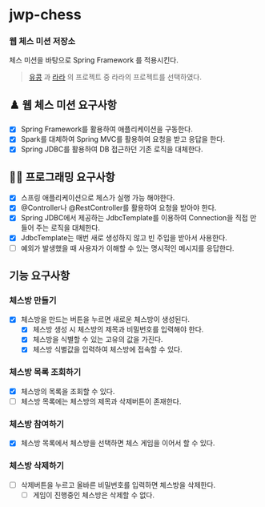 # jwp-chess
### 웹 체스 미션 저장소
체스 미션을 바탕으로 Spring Framework 를 적용시킨다.
> [유콩](https://github.com/kyukong/java-chess/tree/step2) 과 [라라](https://github.com/sure-why-not/java-chess/tree/step2) 의 프로젝트 중 라라의 프로젝트를 선택하였다.

## ♟️ 웹 체스 미션 요구사항
- [X] Spring Framework를 활용하여 애플리케이션을 구동한다.
- [X] Spark를 대체하여 Spring MVC를 활용하여 요청을 받고 응답을 한다.
- [X] Spring JDBC를 활용하여 DB 접근하던 기존 로직을 대체한다.

## 👩‍💻 프로그래밍 요구사항
- [X] 스프링 애플리케이션으로 체스가 실행 가능 해야한다.
- [X] @Controller나 @RestController를 활용하여 요청을 받아야 한다.
- [X] Spring JDBC에서 제공하는 JdbcTemplate를 이용하여 Connection을 직접 만들어 주는 로직을 대체한다.
- [X] JdbcTemplate는 매번 새로 생성하지 않고 빈 주입을 받아서 사용한다.
- [ ] 예외가 발생했을 때 사용자가 이해할 수 있는 명시적인 메시지를 응답한다.

## 기능 요구사항
### 체스방 만들기
- [X] 체스방을 만드는 버튼을 누르면 새로운 체스방이 생성된다.
  - [X] 체스방 생성 시 체스방의 제목과 비밀번호를 입력해야 한다.
  - [X] 체스방을 식별할 수 있는 고유의 값을 가진다.
  - [X] 체스방 식별값을 입력하여 체스방에 접속할 수 있다.

### 체스방 목록 조회하기
- [X] 체스방의 목록을 조회할 수 있다.
- [ ] 체스방 목록에는 체스방의 제목과 삭제버튼이 존재한다.

### 체스방 참여하기
- [X] 체스방 목록에서 체스방을 선택하면 체스 게임을 이어서 할 수 있다.

### 체스방 삭제하기
- [ ] 삭제버튼을 누르고 올바른 비밀번호를 입력하면 체스방을 삭제한다.
  - [ ] 게임이 진행중인 체스방은 삭제할 수 없다.
